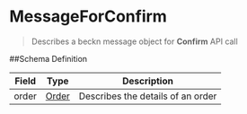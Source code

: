 # MessageForConfirm

> Describes a beckn message object for **Confirm** API call

##Schema Definition

| **Field** | **Type**                                                 | **Description**                   |
| --------- | -------------------------------------------------------- | --------------------------------- |
| order     | [Order](/reference/0.9.3/core/schema-reference/order) | Describes the details of an order |

